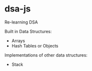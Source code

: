 # dsa-js
Re-learning DSA

Built in Data Structures:
- Arrays
- Hash Tables or Objects

Implementations of other data structures:
- Stack
